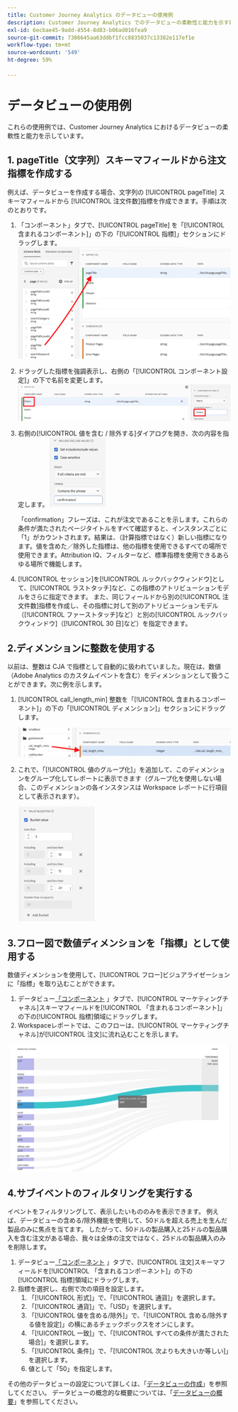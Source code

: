 ```yaml
---
title: Customer Journey Analytics のデータビューの使用例
description: Customer Journey Analytics でのデータビューの柔軟性と能力を示す複数の使用例
exl-id: 6ecbae45-9add-4554-8d83-b06ad016fea9
source-git-commit: 7386645aa63ddbf1fcc8835037c13382e117ef1e
workflow-type: tm+mt
source-wordcount: '549'
ht-degree: 59%

---
```


# データビューの使用例

これらの使用例では、Customer Journey Analytics におけるデータビューの柔軟性と能力を示しています。

## 1. pageTitle（文字列）スキーマフィールドから注文指標を作成する

例えば、データビューを作成する場合、文字列の [!UICONTROL pageTitle] スキーマフィールドから [!UICONTROL 注文件数]指標を作成できます。手順は次のとおりです。

1. 「コンポーネント」タブで、[!UICONTROL pageTitle] を「[!UICONTROL 含まれるコンポーネント]」の下の「[!UICONTROL 指標]」セクションにドラッグします。
   ![](assets/use-case1a.png)
1. ドラッグした指標を強調表示し、右側の「[!UICONTROL コンポーネント設定]」の下で名前を変更します。
   ![](assets/orders.png)
1. 右側の[!UICONTROL 値を含む / 除外する]ダイアログを開き、次の内容を指定します。
   ![](assets/orders2.png)

   「confirmation」フレーズは、これが注文であることを示します。これらの条件が満たされたページタイトルをすべて確認すると、インスタンスごとに「1」がカウントされます。結果は、（計算指標ではなく）新しい指標になります。値を含めた／除外した指標は、他の指標を使用できるすべての場所で使用できます。Attribution IQ、フィルターなど、標準指標を使用できるあらゆる場所で機能します。
1. [!UICONTROL セッション]を[!UICONTROL ルックバックウィンドウ]として、[!UICONTROL ラストタッチ]など、この指標のアトリビューションモデルをさらに指定できます。
また、同じフィールドから別の[!UICONTROL 注文件数]指標を作成し、その指標に対して別のアトリビューションモデル（[!UICONTROL ファーストタッチ]など）と別の[!UICONTROL ルックバックウィンドウ]（[!UICONTROL 30 日]など）を指定できます。

## 2.ディメンションに整数を使用する

以前は、整数は CJA で指標として自動的に扱われていました。現在は、数値（Adobe Analytics のカスタムイベントを含む）をディメンションとして扱うことができます。次に例を示します。

1. [!UICONTROL call_length_min] 整数を「[!UICONTROL 含まれるコンポーネント]」の下の「[!UICONTROL ディメンション]」セクションにドラッグします。

   ![](assets/integers.png)

1. これで、「[!UICONTROL 値のグループ化]」を追加して、このディメンションをグループ化してレポートに表示できます（グループ化を使用しない場合、このディメンションの各インスタンスは Workspace レポートに行項目として表示されます）。

   ![](assets/bucketing.png)

## 3.フロー図で数値ディメンションを「指標」として使用する

数値ディメンションを使用して、[!UICONTROL フロー]ビジュアライゼーションに「指標」を取り込むことができます。

1. データビュー[「コンポーネント](https://experienceleague.adobe.com/docs/analytics-platform/using/cja-dataviews/create-dataview.html?lang=en#configure-component-settings) 」タブで、[!UICONTROL マーケティングチャネル]スキーマフィールドを[!UICONTROL 「含まれるコンポーネント]」の下の[!UICONTROL 指標]領域にドラッグします。
2. Workspaceレポートでは、このフローは、[!UICONTROL マーケティングチャネル]が[!UICONTROL 注文]に流れ込むことを示します。

![](assets/flow.png)

## 4.サブイベントのフィルタリングを実行する

イベントをフィルタリングして、表示したいもののみを表示できます。 例えば、データビューの含める/除外機能を使用して、50ドルを超える売上を生んだ製品のみに焦点を当てます。 したがって、50ドルの製品購入と25ドルの製品購入を含む注文がある場合、我々は全体の注文ではなく、25ドルの製品購入のみを削除します。

1. データビュー[「コンポーネント](https://experienceleague.adobe.com/docs/analytics-platform/using/cja-dataviews/create-dataview.html?lang=en#configure-component-settings) 」タブで、[!UICONTROL 注文]スキーマフィールドを[!UICONTROL 「含まれるコンポーネント]」の下の[!UICONTROL 指標]領域にドラッグします。
1. 指標を選択し、右側で次の項目を設定します。
   1. 「[!UICONTROL 形式]」で、「[!UICONTROL 通貨]」を選択します。
   1. 「[!UICONTROL 通貨]」で、「USD」を選択します。
   1. 「[!UICONTROL 値を含める/除外]」で、「[!UICONTROL 含める/除外する値を設定]」の横にあるチェックボックスをオンにします。
   1. 「[!UICONTROL 一致]」で、「[!UICONTROL すべての条件が満たされた場合]」を選択します。
   1. 「[!UICONTROL 条件]」で、「[!UICONTROL 次よりも大きいか等しい]」を選択します。
   1. 値として「50」を指定します。

その他のデータビューの設定について詳しくは、「[データビューの作成](/help/data-views/create-dataview.md)」を参照してください。
データビューの概念的な概要については、「[データビューの概要](/help/data-views/data-views.md)」を参照してください。